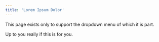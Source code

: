 ```yaml
---
title: 'Lorem Ipsum Dolor'
---
```


This page exists only to support the dropdown menu of which it is part.

Up to you really if this is for you.